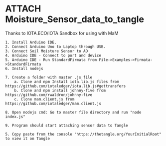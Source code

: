 # ATTACH Moisture_Sensor_data_to_tangle
Thanks to IOTA.ECO/IOTA Sandbox for using with MaM

	1. Install Arduino IDE. 
	2. Connect Arduino Uno to Laptop through USB. 
	3. Connect Soil Moisture Sensor to AO
	4. Arduino IDE - Connect to port and device
	5. Arduino IDE - Run StandardFirmata from File->Examples->Firmata->StandardFirmata
	6. Install nodejs 
	
	7. Create a folder with master .js file
		a. Clone and npm Install iota.lib.js files from https://github.com/iotaledger/iota.lib.js#gettransfers
		b. Clone and npm install johnny-five from https://github.com/rwaldron/johnny-five
		c. Clone mam.client.js from https://github.com/iotaledger/mam.client.js
		
	8. Open nodejs cmd: Go to master file directory and run "node index.js"
	
	9. Program should start attaching sensor data to Tangle

	5. Copy paste from the console "https://thetangle.org/YourInitialRoot" to view it on Tangle

	

